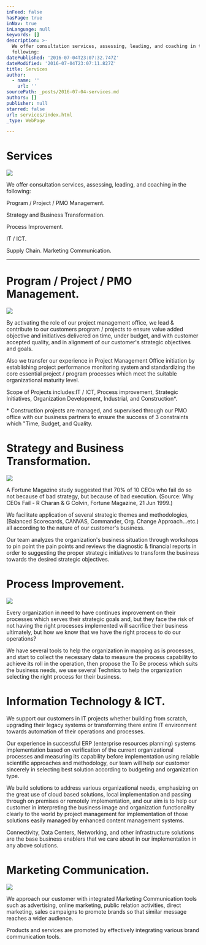 ```yaml
---
inFeed: false
hasPage: true
inNav: true
inLanguage: null
keywords: []
description: >-
  We offer consultation services, assessing, leading, and coaching in the
  following: 
datePublished: '2016-07-04T23:07:32.747Z'
dateModified: '2016-07-04T23:07:11.827Z'
title: Services
author:
  - name: ''
    url: ''
sourcePath: _posts/2016-07-04-services.md
authors: []
publisher: null
starred: false
url: services/index.html
_type: WebPage

---
```

# Services
![](https://imgflo.herokuapp.com/graph/vahj1ThiexotieMo/c2726daf90c05c85658c046864f4a0d7/croprotate.jpg?cropheight=2304&cropwidth=5463&degrees=0&input=https%3A%2F%2Fthe-grid-user-content.s3-us-west-2.amazonaws.com%2F12a62809-3467-47bb-8004-abc628f438c1.jpg&x=0&y=0)

We offer consultation services, assessing, leading, and coaching in the following: 

Program / Project / PMO Management. 

Strategy and Business Transformation.

Process Improvement.

IT / ICT. 

Supply Chain. Marketing Communication.

---------------------------------------------

# Program / Project / PMO Management.
![](https://imgflo.herokuapp.com/graph/vahj1ThiexotieMo/f18c170dbb920d0a8e0917da1a012d8e/croprotate.jpg?cropheight=3873&cropwidth=3600&degrees=0&input=https%3A%2F%2Fthe-grid-user-content.s3-us-west-2.amazonaws.com%2F6b5a0b44-1413-4868-aedd-1910fef560d4.jpg&x=151&y=0)

By activating the role of our project management office, we lead & contribute to our customers program / projects to ensure value added objective and initiatives delivered on time, under budget, and with customer accepted quality, and in alignment of our customer's strategic objectives and goals. 

Also we transfer our experience in Project Management Office initiation by establishing project performance monitoring system and standardizing the core essential project / program processes which meet the suitable organizational maturity level. 

Scope of Projects includes:IT / ICT, Process improvement, Strategic Initiatives, Organization Development, Industrial, and Construction\*. 

\* Construction projects are managed, and supervised through our PMO office with our business partners to ensure the success of 3 constraints which "Time, Budget, and Quality. 

# Strategy and Business Transformation.
![](https://the-grid-user-content.s3-us-west-2.amazonaws.com/69a3da8e-7653-42c8-b730-60c1158290c8.jpg)

A Fortune Magazine study suggested that 70% of 10 CEOs who fail do so not because of bad strategy, but because of bad execution. (Source: Why CEOs Fail - R Charan & G Colvin, Fortune Magazine, 21 Jun 1999.)

We facilitate application of several strategic themes and methodologies, (Balanced Scorecards, CANVAS, Commander, Org. Change Approach...etc.) all according to the nature of our customer's business. 

Our team analyzes the organization's business situation through workshops to pin point the pain points and reviews the diagnostic & financial reports in order to suggesting the proper strategic initiatives to transform the business towards the desired strategic objectives. 

# Process Improvement.
![](https://the-grid-user-content.s3-us-west-2.amazonaws.com/148f5101-da42-4d33-bf08-d32ff2461e0d.jpg)

Every organization in need to have continues improvement on their processes which serves their strategic goals and, but they face the risk of not having the right processes implemented will sacrifice their business ultimately, but how we know that we have the right process to do our operations?

We have several tools to help the organization in mapping as is processes, and start to collect the necessary data to measure the process capability to achieve its roll in the operation, then propose the To Be process which suits the business needs, we use several Technics to help the organization selecting the right process for their business.

# Information Technology & ICT.

We support our customers in IT projects whether building from scratch, upgrading their legacy systems or transforming there entire IT environment towards automation of their operations and processes.

Our experience in successful ERP (enterprise resources planning) systems implementation based on verification of the current organizational processes and measuring its capability before implementation using reliable scientific approaches and methodology, our team will help our customer sincerely in selecting best solution according to budgeting and organization type. 

We build solutions to address various organizational needs, emphasizing on the great use of cloud based solutions, local implementation and passing through on premises or remotely implementation, and our aim is to help our customer in interpreting the business image and organization functionality clearly to the world by project management for implementation of those solutions easily managed by enhanced content management systems.

Connectivity, Data Centers, Networking, and other infrastructure solutions are the base business enablers that we care about in our implementation in any above solutions.

# Marketing Communication.
![](https://the-grid-user-content.s3-us-west-2.amazonaws.com/2dca30ed-0f1a-4fb6-9d74-bc4376a16ab5.jpg)

We approach our customer with integrated Marketing Communication tools such as advertising, online marketing, public relation activities, direct marketing, sales campaigns to promote brands so that similar message reaches a wider audience. 

Products and services are promoted by effectively integrating various brand communication tools.